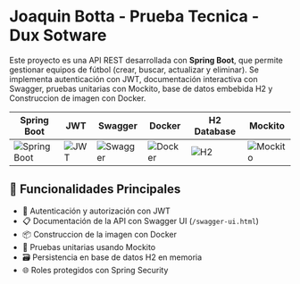 # Joaquin Botta - Prueba Tecnica - Dux Sotware
Este proyecto es una API REST desarrollada con **Spring Boot**, que permite gestionar equipos de fútbol (crear, buscar, actualizar y eliminar). Se implementa autenticación con JWT, documentación interactiva con Swagger, pruebas unitarias con Mockito, base de datos embebida H2 y Construccion de imagen con Docker.

| Spring Boot | JWT | Swagger | Docker | H2 Database | Mockito |
|-------------|-----|---------|--------|-------------|---------|
| ![Spring Boot](https://res.cloudinary.com/dttgwvnoe/image/upload/v1711340017/Iconos/uhunhonoxlwpkcxm5luh.webp) | ![JWT](https://res.cloudinary.com/dttgwvnoe/image/upload/v1711340096/Iconos/jwt-icon_r3jf8x.png) | ![Swagger](https://res.cloudinary.com/dttgwvnoe/image/upload/v1711340168/Iconos/swagger-icon_iato1w.png) | ![Docker](https://res.cloudinary.com/dttgwvnoe/image/upload/v1711340248/Iconos/Docker-Logo_bmbgwl.png) | ![H2](https://res.cloudinary.com/dttgwvnoe/image/upload/v1711340319/Iconos/h2-database-icon_kymrzm.webp) | ![Mockito](https://res.cloudinary.com/dttgwvnoe/image/upload/v1711395151/mockito-icon_xvj7pi.jpg) |

## 🚀 Funcionalidades Principales

- 🔐 Autenticación y autorización con JWT
- 📋 Documentación de la API con Swagger UI (`/swagger-ui.html`)
- 📦 Construccion de la imagen con Docker
- 🧪 Pruebas unitarias usando Mockito
- 🗃️ Persistencia en base de datos H2 en memoria
- 🌐 Roles protegidos con Spring Security